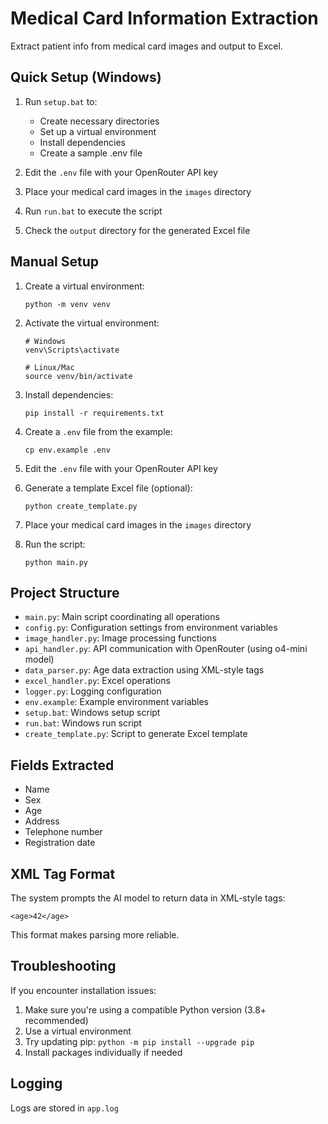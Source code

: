 # Medical Card Information Extraction

Extract patient info from medical card images and output to Excel.

## Quick Setup (Windows)

1. Run `setup.bat` to:
   - Create necessary directories
   - Set up a virtual environment
   - Install dependencies
   - Create a sample .env file

2. Edit the `.env` file with your OpenRouter API key

3. Place your medical card images in the `images` directory

4. Run `run.bat` to execute the script

5. Check the `output` directory for the generated Excel file

## Manual Setup

1. Create a virtual environment:
   ```
   python -m venv venv
   ```

2. Activate the virtual environment:
   ```
   # Windows
   venv\Scripts\activate
   
   # Linux/Mac
   source venv/bin/activate
   ```

3. Install dependencies:
   ```
   pip install -r requirements.txt
   ```

4. Create a `.env` file from the example:
   ```
   cp env.example .env
   ```

5. Edit the `.env` file with your OpenRouter API key

6. Generate a template Excel file (optional):
   ```
   python create_template.py
   ```

7. Place your medical card images in the `images` directory

8. Run the script:
   ```
   python main.py
   ```

## Project Structure

- `main.py`: Main script coordinating all operations
- `config.py`: Configuration settings from environment variables
- `image_handler.py`: Image processing functions
- `api_handler.py`: API communication with OpenRouter (using o4-mini model)
- `data_parser.py`: Age data extraction using XML-style tags
- `excel_handler.py`: Excel operations
- `logger.py`: Logging configuration
- `env.example`: Example environment variables
- `setup.bat`: Windows setup script
- `run.bat`: Windows run script
- `create_template.py`: Script to generate Excel template

## Fields Extracted

- Name
- Sex
- Age
- Address
- Telephone number
- Registration date


## XML Tag Format

The system prompts the AI model to return data in XML-style tags:
```
<age>42</age>
```

This format makes parsing more reliable.

## Troubleshooting

If you encounter installation issues:
1. Make sure you're using a compatible Python version (3.8+ recommended)
2. Use a virtual environment
3. Try updating pip: `python -m pip install --upgrade pip`
4. Install packages individually if needed

## Logging

Logs are stored in `app.log`
